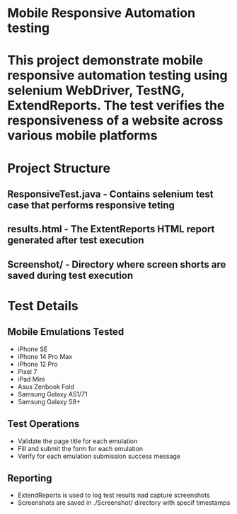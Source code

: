 # Mobile Responsive Automation testing 

# This project demonstrate mobile responsive automation testing using selenium WebDriver, TestNG, ExtendReports. The test verifies the responsiveness of a website across various mobile platforms 

# Project Structure 
## ResponsiveTest.java - Contains selenium test case that performs responsive teting 
## results.html        - The ExtentReports HTML report generated after test execution 
## Screenshot/         - Directory where screen shorts are saved during test execution

# Test Details
## Mobile Emulations Tested
- iPhone SE
- iPhone 14 Pro Max
- iPhone 12 Pro
- Pixel 7
- iPad Mini
- Asus Zenbook Fold
- Samsung Galaxy A51/71
- Samsung Galaxy S8+

## Test Operations
- Validate the page title for each emulation
- Fill and submit the form for each emulation
- Verify for each emulation submission success message

## Reporting 
- ExtendReports is used to log test results nad capture screenshots
- Screenshots are saved in ./Screenshot/ directory with specif timestamps
